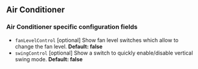 ## Air Conditioner

### Air Conditioner specific configuration fields
- `fanLevelControl` [optional]
Show fan level switches which allow to change the fan level. **Default: false**
- `swingControl` [optional]
Show a switch to quickly enable/disable vertical swing mode. **Default: false**
